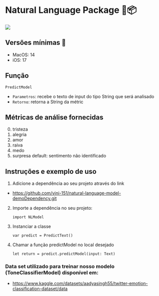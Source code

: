 # Natural Language Package 🧠📦

<img src="https://skillicons.dev/icons?i=swift" />

## Versões mínimas 🍎
- MacOS: 14 
- iOS: 17

## Função

`PredictModel`
- `Parametros`: recebe o texto de input do tipo String que será analisado
- `Retorno`: retorna a String da métric

## Métricas de análise fornecidas

0. tristeza
1. alegria
2. amor
3. raiva
4. medo
5. surpresa 
default: sentimento não identificado

## Instruções e exemplo de uso 
1. Adicione a dependência ao seu projeto através do link
   
-	https://github.com/vini-151/natural-language-model-demoDependency.git
	
2. Importe a dependência no seu projeto: 
	
	```
	import NLModel
	```

3. Instanciar a classe

	```
	var predict = PredictText()
	```

4. Chamar a função predictModel no local desejado

	```
	let return = predict.predictModel(input: Text)
	```

### Data set utilizado para treinar nosso modelo (ToneClassifierModel) disponível em: 
- https://www.kaggle.com/datasets/aadyasingh55/twitter-emotion-classification-dataset/data
